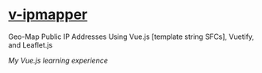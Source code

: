 # [v-ipmapper](http://v-ipmapper.ostrike.com)
Geo-Map Public IP Addresses Using Vue.js [template string SFCs], Vuetify, and Leaflet.js

*My Vue.js learning experience*
